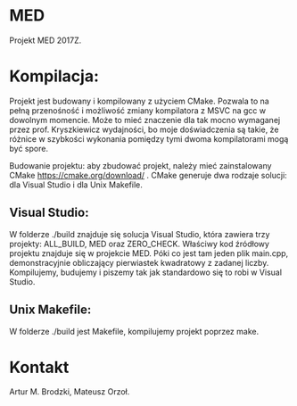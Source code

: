 # MED

Projekt MED 2017Z. 

# Kompilacja:

Projekt jest budowany i kompilowany z użyciem CMake. Pozwala to na pełną przenośność i możliwość zmiany kompilatora z MSVC na gcc w dowolnym momencie. Może to mieć znaczenie dla tak mocno wymaganej przez prof. Kryszkiewicz wydajności, bo moje doświadczenia są takie, że różnice w szybkości wykonania pomiędzy tymi dwoma kompilatorami mogą być spore. 

Budowanie projektu: aby zbudować projekt, należy mieć zainstalowany CMake https://cmake.org/download/ . CMake generuje dwa rodzaje solucji: dla Visual Studio i dla Unix Makefile. 

## Visual Studio:

W folderze ./build znajduje się solucja Visual Studio, która zawiera trzy projekty: ALL_BUILD, MED oraz ZERO_CHECK. Właściwy kod źródłowy projektu znajduje się w projekcie MED. Póki co jest tam jeden plik main.cpp, demonstracyjnie obliczający pierwiastek kwadratowy z zadanej liczby. Kompilujemy, budujemy i piszemy tak jak standardowo się to robi w Visual Studio. 

## Unix Makefile:

W folderze ./build jest Makefile, kompilujemy projekt poprzez make. 

# Kontakt

Artur M. Brodzki, Mateusz Orzoł. 


